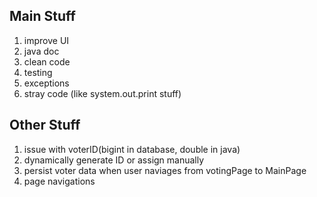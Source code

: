 ## Main Stuff

1. improve UI
2. java doc
3. clean code
4. testing
5. exceptions
6. stray code (like system.out.print stuff)

## Other Stuff
1. issue with voterID(bigint in database, double in java)
2. dynamically generate ID or assign manually 
3. persist voter data when user naviages from votingPage to MainPage
4. page navigations

